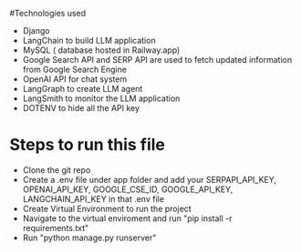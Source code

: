 #Technologies used
- Django
- LangChain to build LLM application
- MySQL ( database hosted in Railway.app)
- Google Search API and SERP API are used to fetch updated information from Google Search Engine
- OpenAI API for chat system
- LangGraph to create LLM agent
- LangSmith to monitor the LLM application
- DOTENV to hide all the API key
  

# Steps to run this file
- Clone the git repo
- Create a .env file under app folder and add your SERPAPI_API_KEY, OPENAI_API_KEY, GOOGLE_CSE_ID, GOOGLE_API_KEY, LANGCHAIN_API_KEY in that .env file
- Create Virtual Environment to run the project
- Navigate to the virtual enviroment and run "pip install -r requirements.txt"
- Run "python manage.py runserver"

